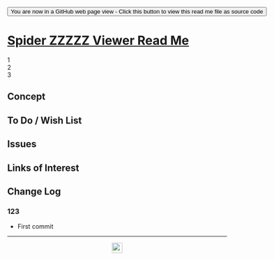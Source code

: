 <span style=display:none; >[You are now in a GitHub source code view - click this link to view Read Me file as a web page]( https://www.ladybug.tools/spider-2020/xxxxx/readme.html "View file as a web page." ) </span>

<div><input type=button onclick=window.top.location.href="https://github.com/ladybug-tools/spider-2020/tree/master/xxxxx/";
value='You are now in a GitHub web page view - Click this button to view this read me file as source code' ></div>


# [Spider ZZZZZ Viewer Read Me]( https://www.ladybug.tools/spider-2020/assets/readme.html )

<!--@@@
<iframe src=https://www.ladybug.tools/spider-2020/xxxxx/ class=iframe-resize ></iframe></div>
_Spider ZZZZZ Viewer_

### Full Screen: [Spider ZZZZZ Viewer]( https://www.ladybug.tools/spider-2020/xxxxxx/ )
@@@-->



<div class="parent">
<div class="child">1</div>
<div class="child">2</div>
<div class="child">3</div>
</div>

## Concept


## To Do / Wish List


## Issues


## Links of Interest


## Change Log


### 123

* First commit


***

<center title="hello! Click me to go up to the top" ><a href=javascript:window.scrollTo(0,0); style=text-decoration:none; > <img width=24 src="https://ladybug.tools/artwork/icons_bugs/ico/spider.ico" > </a></center>

